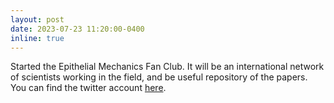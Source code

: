 ```yaml
---
layout: post
date: 2023-07-23 11:20:00-0400
inline: true
---
```


Started the Epithelial Mechanics Fan Club. It will be an international network of scientists working in the field, and be useful repository of the papers. You can find the twitter account [here](https://twitter.com/EpiMechFC).